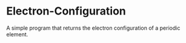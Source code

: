 # Electron-Configuration
A simple program that returns the electron configuration of a periodic element.
